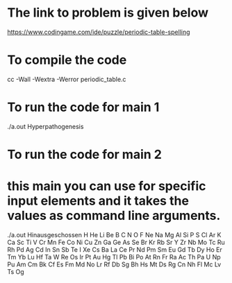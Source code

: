 
# The link to problem is given below
https://www.codingame.com/ide/puzzle/periodic-table-spelling

# To compile the code
cc  -Wall -Wextra -Werror periodic_table.c 

# To run the code for main 1
./a.out
Hyperpathogenesis


# To run the code for main 2
# this main you can use for specific input elements and it takes the values as command line arguments. 
./a.out Hinausgeschossen H He Li Be B C N O F Ne Na Mg Al Si P S Cl Ar K Ca Sc Ti V Cr Mn Fe Co Ni Cu Zn Ga Ge As Se Br Kr Rb Sr Y Zr Nb Mo Tc Ru Rh Pd Ag Cd In Sn Sb Te I Xe Cs Ba La Ce Pr Nd Pm Sm Eu Gd Tb Dy Ho Er Tm Yb Lu Hf Ta W Re Os Ir Pt Au Hg Tl Pb Bi Po At Rn Fr Ra Ac Th Pa U Np Pu Am Cm Bk Cf Es Fm Md No Lr Rf Db Sg Bh Hs Mt Ds Rg Cn Nh Fl Mc Lv Ts Og

